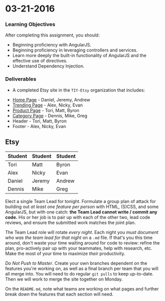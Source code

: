 # 03-21-2016

### Learning Objectives

After completing this assignment, you should:

* Beginning proficiency with AngularJS.
* Beginning proficiency in leveraging controllers and services.
* Learn more deeply the built-in functionality of AngularJS and the effective use of directives.
* Understand Dependency Injection.

### Deliverables

* A completed Etsy site in the `TIY-Etsy` organization that includes:
- [Home Page](https://www.etsy.com) - Daniel, Jeremy, Andrew
- [Trending Page](https://www.etsy.com/trending) - Alex, Nicky, Evan
- [Product Page](https://www.etsy.com/listing/175112598/cat-battle-armor?ga_order=most_relevant&ga_search_type=all&ga_view_type=gallery&ga_search_query=cat%20armor&ref=sr_gallery_1) - Tori, Matt, Byron
- [Category Page](https://www.etsy.com/c) - Dennis, Mike, Greg
- Header - Tori, Matt, Byron
- Footer - Alex, Nicky, Evan

## Etsy

| Student    | Student    | Student    |
| ---------- | :--------- | :--------- |
| Tori       | Matt       | Byron      |
| Alex       | Nicky      | Evan       |  
| Daniel     | Jeremy     | Andrew     |
| Dennis     | Mike       | Greg       |


Elect a single Team Lead for tonight. Formulate a group plan of attack for building out _at least one feature per person_ with HTML, (S)CSS, and some AngularJS, but with one catch: **the Team Lead cannot write / commit any code.** His or her job is to pair up with each of the other two, lead code reviews, and ensure the submitted work matches the joint plan.

The Team Lead role will rotate _every night_. Each night you _must document who was the team lead for that night_ on a `.md` file. If that's you this time around, don't waste your time waiting around for code to review: refine the plan, pro-actively pair up with your teammates, help with research, etc. Make the most of your time to maximize _their_ productivity.

_Do Not Push to Master_. Create your own branches dependent on the features you're working on, as well as a final branch per team that you will all merge into. You will need to do regular `git pulls` to keep up-to-date. Then we will work to merge the site together on Monday.

On the `README.md`, note what teams are working on what pages and further break down the features that each section will need.
